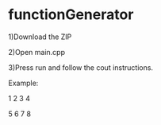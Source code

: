 # functionGenerator
1)Download the ZIP 

2)Open main.cpp 

3)Press run and follow the cout instructions. 

Example: 

1 2 3 4 

5 6 7 8 
